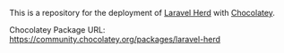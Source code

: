 This is a repository for the deployment of [Laravel Herd](https://herd.laravel.com/windows) with [Chocolatey](https://chocolatey.org/).

Chocolatey Package URL: https://community.chocolatey.org/packages/laravel-herd